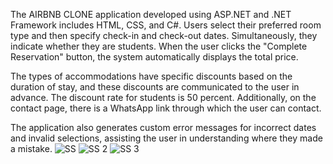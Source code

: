 The AIRBNB CLONE application developed using ASP.NET and .NET Framework includes HTML, CSS, and C#. Users select their preferred room type and then specify check-in and check-out dates. Simultaneously, they indicate whether they are students. When the user clicks the "Complete Reservation" button, the system automatically displays the total price.

The types of accommodations have specific discounts based on the duration of stay, and these discounts are communicated to the user in advance. The discount rate for students is 50 percent. Additionally, on the contact page, there is a WhatsApp link through which the user can contact.

The application also generates custom error messages for incorrect dates and invalid selections, assisting the user in understanding where they made a mistake.
![SS](https://github.com/akifacet/AIRBNB-CLONE-ASP.NET/assets/112588097/eafa3de3-ea82-446b-b6e9-c40953789bd6)
![SS 2](https://github.com/akifacet/AIRBNB-CLONE-ASP.NET/assets/112588097/47c803c6-6109-4856-b58e-69040b240cb3)
![SS 3](https://github.com/akifacet/AIRBNB-CLONE-ASP.NET/assets/112588097/fefb08e0-e3fd-466e-8d85-3df9909d054c)
